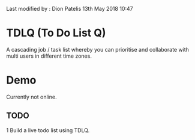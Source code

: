 Last modified by  : Dion Patelis 13th May 2018 10:47


# TDLQ (To Do List Q)
A cascading job / task list whereby you can prioritise and collaborate with multi users in different time zones.

# Demo
Currently not online.

## TODO

1 Build a live todo list using TDLQ.
